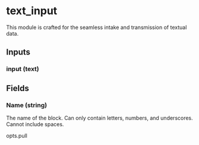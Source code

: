 
# text_input
This module is crafted for the seamless intake and transmission of textual data.
## Inputs
### input (text)
## Fields

### Name (string)
The name of the block. Can only contain letters, numbers, and underscores. Cannot include spaces.
        
opts.pull
    